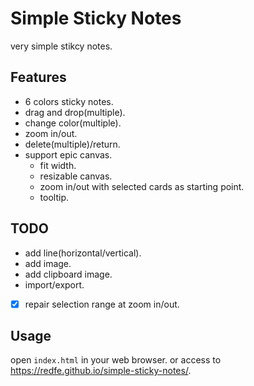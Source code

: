 # Simple Sticky Notes

very simple stikcy notes.

## Features

- 6 colors sticky notes.
- drag and drop(multiple).
- change color(multiple).
- zoom in/out.
- delete(multiple)/return.
- support epic canvas.
  - fit width.
  - resizable canvas.
  - zoom in/out with selected cards as starting point.
  - tooltip.

## TODO

- add line(horizontal/vertical).
- add image.
- add clipboard image.
- import/export.
- [x] repair selection range at zoom in/out.

## Usage

open `index.html` in your web browser.
or access to https://redfe.github.io/simple-sticky-notes/.
